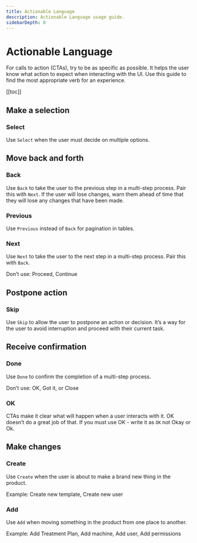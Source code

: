 ```yaml
---
title: Actionable Language
description: Actionable Language usage guide.
sidebarDepth: 0
---
```


# Actionable Language

For calls to action (CTAs), try to be as specific as possible. It helps the user know what action to expect when interacting with the UI. Use this guide to find the most appropriate verb for an experience.

[[toc]]

## Make a selection

### Select

Use `Select` when the user must decide on multiple options.

## Move back and forth

### Back

Use `Back` to take the user to the previous step in a multi-step process. Pair this with `Next`. If the user will lose changes, warn them ahead of time that they will lose any changes that have been made.

### Previous

Use `Previous` instead of `Back` for pagination in tables.

### Next

Use `Next` to take the user to the next step in a multi-step process. Pair this with `Back`.

Don’t use: Proceed, Continue

## Postpone action

### Skip

Use `Skip` to allow the user to postpone an action or decision. It’s a way for the user to avoid interruption and proceed with their current task.

## Receive confirmation

### Done

Use `Done` to confirm the completion of a multi-step process.

Don’t use: OK, Got it, or Close

### OK

CTAs make it clear what will happen when a user interacts with it. OK doesn’t do a great job of that. If you must use OK - write it as `OK` not Okay or Ok.

## Make changes

### Create

Use `Create` when the user is about to make a brand new thing in the product.

Example: Create new template, Create new user

### Add

Use `Add` when moving something in the product from one place to another.

Example: Add Treatment Plan, Add machine, Add user, Add permissions
